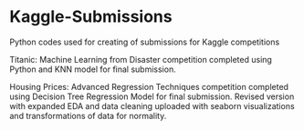 # Kaggle-Submissions
Python codes used for creating of submissions for Kaggle competitions

Titanic: Machine Learning from Disaster competition completed using Python and KNN  model for final submission.

Housing Prices: Advanced Regression Techniques competition completed using Decision Tree Regression Model for final submission. Revised version with expanded EDA and data cleaning uploaded with seaborn visualizations and transformations of data for normality.
